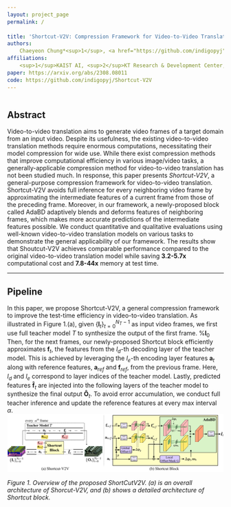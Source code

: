 ```yaml
---
layout: project_page
permalink: /

title: 'Shortcut-V2V: Compression Framework for Video-to-Video Translation based on Temporal Redundancy Reduction'
authors:
    Chaeyeon Chung*<sup>1</sup>, <a href="https://github.com/indigopyj">Yeojeong Park</a>*<sup>1,2</sup>, Seunghwan Choi<sup>1</sup>, Munkhsoyol Ganbat<sup>1</sup>, Jaegul Choo<sup>1</sup>
affiliations:
    <sup>1</sup>KAIST AI, <sup>2</sup>KT Research & Development Center, KT Corporation
paper: https://arxiv.org/abs/2308.08011
code: https://github.com/indigopyj/Shortcut-V2V
---
```



<div class="columns is-centered has-text-centered">
    <div class="column is-four-fifths">
        <h2>Abstract</h2>
        <div class="content has-text-justified">
Video-to-video translation aims to generate video frames of a target domain from an input video.
Despite its usefulness, the existing video-to-video translation methods require enormous computations, necessitating their model compression for wide use.
While there exist compression methods that improve computational efficiency in various image/video tasks, a generally-applicable compression method for video-to-video translation has not been studied much.
In response, this paper presents <i>Shortcut-V2V</i>, a general-purpose compression framework for video-to-video translation.
Shortcut-V2V avoids full inference for every neighboring video frame by approximating the intermediate features of a current frame from those of the preceding frame.
Moreover, in our framework, a newly-proposed block called AdaBD adaptively blends and deforms features of neighboring frames, which makes more accurate predictions of the intermediate features possible.
We conduct quantitative and qualitative evaluations using well-known video-to-video translation models on various tasks to demonstrate the general applicability of our framework.
The results show that Shoutcut-V2V achieves comparable performance compared to the original video-to-video translation model while saving <b>3.2-5.7x</b> computational cost and <b>7.8-44x</b> memory at test time.
        </div>
    </div>
</div>

---

## Pipeline
In this paper, we propose Shortcut-V2V, a general compression framework to improve the test-time efficiency in video-to-video translation.
As illustrated in Figure 1.(a), given $\{\mathbf{I}_{t}\}_{t=0}^{N_T-1}$ as input video frames, we first use full teacher model $T$ to synthesize the output of the first frame. %$\mathbf{I}_{0}$
Then, for the next frames, our newly-proposed Shortcut block efficiently approximates $\mathbf{f}_{t}$, the features from the $l_d$-th decoding layer of the teacher model. 
This is achieved by leveraging the $l_e$-th encoding layer features $\mathbf{a}_{t}$ along with reference features, $\mathbf{a}_{ref}$ and $\mathbf{f}_{ref}$, from the previous frame. 
Here, $l_d$ and $l_e$ correspond to layer indices of the teacher model.
Lastly, predicted features $\mathbf{\hat{f}}_{t}$ are injected into the following layers of the teacher model to synthesize the final output $\mathbf{\hat{O}}_{t}$.
To avoid error accumulation, we conduct full teacher inference and update the reference features at every max interval $\alpha$.
![Turing Machine](/static/image/method_iccv.png)

*Figure 1. Overview of the proposed ShortCutV2V. (a) is an overall architecture of Shorcut-V2V, and (b) shows a detailed architecture of Shortcut block.*


